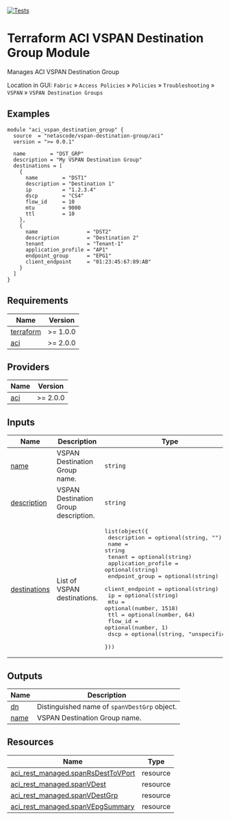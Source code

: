 <!-- BEGIN_TF_DOCS -->
[![Tests](https://github.com/netascode/terraform-aci-vspan-destination-group/actions/workflows/test.yml/badge.svg)](https://github.com/netascode/terraform-aci-vspan-destination-group/actions/workflows/test.yml)

# Terraform ACI VSPAN Destination Group Module

Manages ACI VSPAN Destination Group

Location in GUI:
`Fabric` » `Access Policies` » `Policies` » `Troubleshooting` » `VSPAN` » `VSPAN Destination Groups`


## Examples

```hcl
module "aci_vspan_destination_group" {
  source  = "netascode/vspan-destination-group/aci"
  version = ">= 0.0.1"

  name        = "DST_GRP"
  description = "My VSPAN Destination Group"
  destinations = [
    {
      name        = "DST1"
      description = "Destination 1"
      ip          = "1.2.3.4"
      dscp        = "CS4"
      flow_id     = 10
      mtu         = 9000
      ttl         = 10
    },
    {
      name                = "DST2"
      description         = "Destination 2"
      tenant              = "Tenant-1"
      application_profile = "AP1"
      endpoint_group      = "EPG1"
      client_endpoint     = "01:23:45:67:89:AB"
    }
  ]
}
```

## Requirements

| Name | Version |
|------|---------|
| <a name="requirement_terraform"></a> [terraform](#requirement\_terraform) | >= 1.0.0 |
| <a name="requirement_aci"></a> [aci](#requirement\_aci) | >= 2.0.0 |

## Providers

| Name | Version |
|------|---------|
| <a name="provider_aci"></a> [aci](#provider\_aci) | >= 2.0.0 |

## Inputs

| Name | Description | Type | Default | Required |
|------|-------------|------|---------|:--------:|
| <a name="input_name"></a> [name](#input\_name) | VSPAN Destination Group name. | `string` | n/a | yes |
| <a name="input_description"></a> [description](#input\_description) | VSPAN Destination Group description. | `string` | `""` | no |
| <a name="input_destinations"></a> [destinations](#input\_destinations) | List of VSPAN destinations. | <pre>list(object({<br>    description         = optional(string, "")<br>    name                = string<br>    tenant              = optional(string)<br>    application_profile = optional(string)<br>    endpoint_group      = optional(string)<br>    client_endpoint     = optional(string)<br>    ip                  = optional(string)<br>    mtu                 = optional(number, 1518)<br>    ttl                 = optional(number, 64)<br>    flow_id             = optional(number, 1)<br>    dscp                = optional(string, "unspecified")<br>  }))</pre> | `[]` | no |

## Outputs

| Name | Description |
|------|-------------|
| <a name="output_dn"></a> [dn](#output\_dn) | Distinguished name of `spanVDestGrp` object. |
| <a name="output_name"></a> [name](#output\_name) | VSPAN Destination Group name. |

## Resources

| Name | Type |
|------|------|
| [aci_rest_managed.spanRsDestToVPort](https://registry.terraform.io/providers/CiscoDevNet/aci/latest/docs/resources/rest_managed) | resource |
| [aci_rest_managed.spanVDest](https://registry.terraform.io/providers/CiscoDevNet/aci/latest/docs/resources/rest_managed) | resource |
| [aci_rest_managed.spanVDestGrp](https://registry.terraform.io/providers/CiscoDevNet/aci/latest/docs/resources/rest_managed) | resource |
| [aci_rest_managed.spanVEpgSummary](https://registry.terraform.io/providers/CiscoDevNet/aci/latest/docs/resources/rest_managed) | resource |
<!-- END_TF_DOCS -->